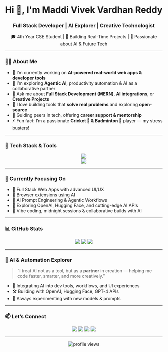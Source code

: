 <!-- Profile README -->

<h1 align="center">Hi 👋, I'm Maddi Vivek Vardhan Reddy</h1>
<h3 align="center">Full Stack Developer | AI Explorer | Creative Technologist</h3>

<p align="center">
  🎓 4th Year CSE Student | 🚀 Building Real-Time Projects | 🧠 Passionate about AI & Future Tech  
</p>

---

### 🧑‍💻 About Me

- 🔭 I’m currently working on **AI-powered real-world web apps & developer tools**
- 🌱 I’m exploring **Agentic AI**, productivity automation & AI as a collaborative partner
- 💬 Ask me about **Full Stack Development (MERN)**, **AI integrations**, or **Creative Projects**
- 👯 I love building tools that **solve real problems** and exploring **open-source**
- 🎯 Guiding peers in tech, offering **career support & mentorship**
- ⚡ Fun fact: I’m a passionate **Cricket 🏏 & Badminton 🏸** player — my stress busters!

---

### 🚀 Tech Stack & Tools

<p align="center">
  <img src="https://skillicons.dev/icons?i=html,css,js,react,nodejs,express,mongodb,figma,git,github,python" /><br />
  <img src="https://skillicons.dev/icons?i=ai,vscode,vercel,firebase,bootstrap,tailwind,photoshop,cpp,java" />
</p>

---

### 💼 Currently Focusing On

- 🔹 Full Stack Web Apps with advanced UI/UX
- 🔹 Browser extensions using AI
- 🔹 AI Prompt Engineering & Agentic Workflows
- 🔹 Exploring OpenAI, Hugging Face, and cutting-edge AI APIs
- 🔹 Vibe coding, midnight sessions & collaborative builds with AI

---

### 📊 GitHub Stats

<p align="center">
  <img src="https://github-readme-stats.vercel.app/api?username=MaddiVivekVardhanReddy&show_icons=true&theme=tokyonight" />
  <img src="https://github-readme-streak-stats.herokuapp.com/?user=MaddiVivekVardhanReddy&theme=tokyonight" />
  <img src="https://github-readme-stats.vercel.app/api/top-langs/?username=MaddiVivekVardhanReddy&layout=compact&theme=tokyonight" />
</p>

---

### 🧠 AI & Automation Explorer

> “I treat AI not as a tool, but as a **partner** in creation — helping me code faster, smarter, and more creatively.”

- 🤖 Integrating AI into dev tools, workflows, and UI experiences
- 🛠️ Building with OpenAI, Hugging Face, GPT-4 APIs
- 🧩 Always experimenting with new models & prompts

---

### 📫 Let’s Connect

<p align="center">
  <a href="https://www.linkedin.com/in/maddi-vivek-vardhan-reddy"><img src="https://img.shields.io/badge/LinkedIn-blue?style=for-the-badge&logo=linkedin"></a>
  <a href="mailto:your.email@example.com"><img src="https://img.shields.io/badge/Gmail-red?style=for-the-badge&logo=gmail&logoColor=white"></a>
  <a href="https://twitter.com/yourtwitter"><img src="https://img.shields.io/badge/Twitter-1DA1F2?style=for-the-badge&logo=twitter&logoColor=white"></a>
  <a href="https://portfolio-link.com"><img src="https://img.shields.io/badge/Portfolio-000?style=for-the-badge&logo=vercel&logoColor=white"></a>
</p>

---

<p align="center">
  <img src="https://komarev.com/ghpvc/?username=MaddiVivekVardhanReddy&style=flat-square&color=blue" alt="profile views" />
</p>
